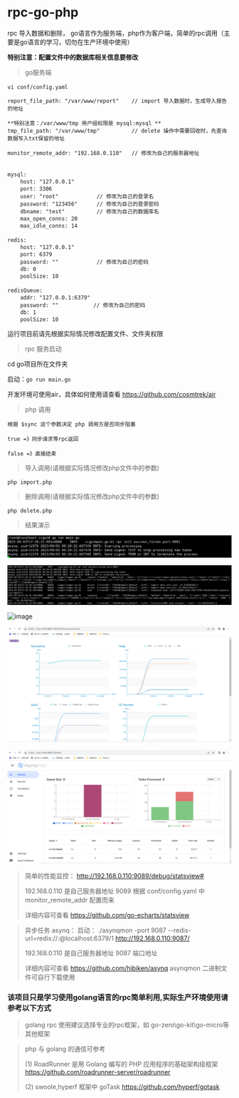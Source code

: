 # rpc-go-php
rpc 导入数据和删除， go语言作为服务端，php作为客户端，简单的rpc调用（主要是go语言的学习，切勿在生产环境中使用）

**特别注意：配置文件中的数据库相关信息要修改**

> go服务端
> 
`vi conf/config.yaml`

    report_file_path: "/var/www/report"    // import 导入数据时，生成导入报告的地址

    **特别注意：/var/www/tmp 用户组权限是 mysql:mysql **
    tmp_file_path: "/var/www/tmp"          // delete 操作中需要回收时，先查询数据写入txt保留的地址

    monitor_remote_addr: "192.168.0.110"   // 修改为自己的服务器地址


    mysql:
        host: "127.0.0.1"
        port: 3306
        user: "root"            // 修改为自己的登录名
        password: "123456"      // 修改为自己的登录密码
        dbname: "test"          // 修改为自己的数据库名
        max_open_conns: 20
        max_idle_conns: 14

    redis:
        host: "127.0.0.1"
        port: 6379
        password: ""            // 修改为自己的密码
        db: 0
        poolSize: 10
    
    redisQueue:
        addr: "127.0.0.1:6379"
        password: ""           // 修改为自己的密码
        db: 1
        poolSize: 10

运行项目前请先根据实际情况修改配置文件、文件夹权限

> rpc 服务启动
>
cd go项目所在文件夹

启动：`go run main.go`

开发环境可使用air，具体如何使用请查看 https://github.com/cosmtrek/air

> php 调用

    根据 $sync 这个参数决定 php 调用方是否同步阻塞
    
    true =》同步请求等rpc返回
    
    false =》直接结束

> 导入调用(请根据实际情况修改php文件中的参数)

    php import.php


> 删除调用(请根据实际情况修改php文件中的参数)

    php delete.php


> 结果演示

![image](https://github.com/Alke-meng/rpc-go-php/blob/main/images/1.jpg)

![image](https://github.com/Alke-meng/rpc-go-php/blob/main/images/2.jpg)

![image](https://github.com/Alke-meng/rpc-go-php/blob/main/images/3.jpg)

![image](https://github.com/Alke-meng/rpc-go-php/blob/main/images/4.jpg)

![image](https://github.com/Alke-meng/rpc-go-php/blob/main/images/5.jpg)


> 简单的性能监控：
> http://192.168.0.110:9089/debug/statsview#
>
> 192.168.0.110 是自己服务器地址 9089 根据 conf/config.yaml 中 monitor_remote_addr 配置而来
> 
> 详细内容可查看 https://github.com/go-echarts/statsview
>


> 异步任务 asynq：
> 启动： ./asynqmon -port 9087  --redis-url=redis://:@localhost:6379/1
> http://192.168.0.110:9087/
>
> 192.168.0.110 是自己服务器地址 9087 端口地址
>
> 详细内容可查看 https://github.com/hibiken/asynq
> asynqmon 二进制文件可自行下载使用
>

### 该项目只是学习使用golang语言的rpc简单利用,实际生产环境使用请参考以下方式

> golang rpc 使用建议选择专业的rpc框架，如 go-zero\go-kit\go-micro等其他框架

> php 与 golang 的通信可参考
>
> (1) RoadRunner 是用 Golang 编写的 PHP 应用程序的基础架构级框架
> https://github.com/roadrunner-server/roadrunner
> 
> (2) swoole,hyperf 框架中 goTask
> https://github.com/hyperf/gotask
